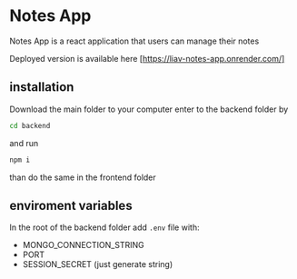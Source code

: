 # Notes App

Notes App is a react application that users can manage their notes 

Deployed version is available here [https://liav-notes-app.onrender.com/] 

## installation 

Download the main folder to your computer
enter to  the backend folder by

```bash
cd backend
```

and run 

```bash
npm i
```

than do the same in the frontend folder

## enviroment variables

In the root of the backend folder add `.env` file with:
* MONGO_CONNECTION_STRING 
* PORT
* SESSION_SECRET (just generate string)
